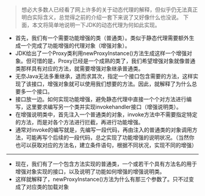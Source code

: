 > 想必大多数人已经看了网上许多的关于动态代理的解释，但似乎仍无法真正明白实际含义，总觉得之前的介绍一套下来说了又好像什么也没说。
> 下面，本文将简单地说明一下JDK的动态代理为何如此实现。

- 首先，我们有一个需要功能增强的类（普通类）。类似于静态代理需要额外生成一个完成了功能增强的代理对象（增强对象）。
- JDK给出了一个Proxy类利用newProxyInstance()方法生成这样一个增强对象。但可惜的是，Proxy已经是一个成熟的类了，我们希望增强对象就像普通类那样具有对应的方法，就需要增强对象继承普通类。
- 无奈Java无法多重继承，退而求其次，指定一个接口包含需要的方法，这样实现了该接口，增强对象就可以使用我们想要的方法。因此，就解释了为什么总要多一个接口。
- 接口放一边。如何实现功能增强，避免静态代理中直接一个个对方法进行编写，这里要求编写另一个类并实现invokehandler接口（增强说明类）。
- 在增强说明类中，首先注入一个普通类的对象，invoke方法中不需要指定特定的方法，而是对各个方法进行拦截，再进行功能增强。
- 通常对invoke的编写就是，先编写一段代码，再由注入的普通类的对象调用方法，可能再写个后续的一段代码，总之实现了功能增强的说明状况。（当然你也可以获取对应的方法名，建立条件语句，根据不同状况，实现不同的增强）

-----------------

- 现在，我们有了一个包含方法实现的普通类，一个或若干个具有方法名的用于增强对象实现的接口，以及说明了功能如何增强的增强说明类。
- 这样就解释了，newProxyInstance()方法为什么有那三个参数了。只不过变成了对应类的加载对象